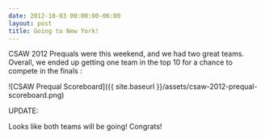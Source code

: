 ```yaml
---
date: 2012-10-03 00:00:00-06:00
layout: post
title: Going to New York!
---
```


CSAW 2012 Prequals were this weekend, and we had two great teams. Overall, we ended up getting one team in the top 10 for a chance to compete in the finals :

![CSAW Prequal Scoreboard]({{ site.baseurl }}/assets/csaw-2012-prequal-scoreboard.png)

UPDATE:

Looks like both teams will be going! Congrats!
